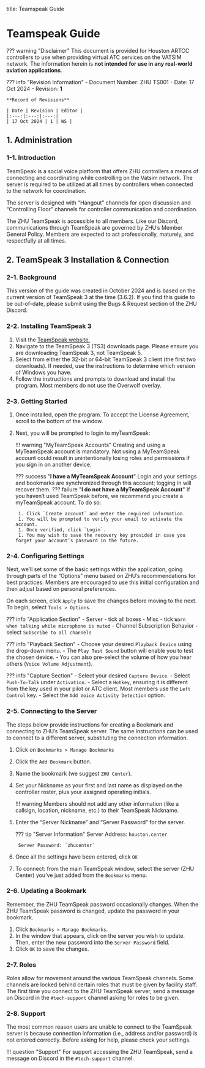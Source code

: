 title: Teamspeak Guide
# Teamspeak Guide

??? warning "Disclaimer"
    This document is provided for Houston ARTCC controllers to use when providing virtual ATC services on the VATSIM network. The information herein is **not intended for use in any real-world aviation applications**.

??? info "Revision Information"
    - Document Number: ZHU TS001
    - Date: 17 Oct 2024
    - Revision: **1**

    **Record of Revisions**

    | Date | Revision | Editor |
    |:---:|:---:|:---:|
    | 17 Oct 2024 | 1 | WS |

## 1. Administration
### 1-1. Introduction
TeamSpeak is a social voice platform that offers ZHU controllers a means of connecting and coordinating while controlling on the Vatsim network. The server is required to be utilized at all times by controllers when connected to the network for coordination.

The server is designed with “Hangout” channels for open discussion and “Controlling Floor” channels for controller communication and coordination.

The ZHU TeamSpeak is accessible to all members. Like our Discord, communications through TeamSpeak are governed by ZHU’s Member General Policy. Members are expected to act professionally, maturely, and respectfully at all times.

## 2. TeamSpeak 3 Installation & Connection
### 2-1. Background
This version of the guide was created in October 2024 and is based on the current version of TeamSpeak 3 at the time (3.6.2). If you find this guide to be out-of-date, please submit using the Bugs & Request section of the ZHU Discord.
### 2-2. Installing TeamSpeak 3
1. Visit the [TeamSpeak website.](https://teamspeak.com/en/downloads/#ts3client)
2. Navigate to the TeamSpeak 3 (TS3) downloads page. Please ensure you are downloading TeamSpeak 3, not TeamSpeak 5.
3. Select from either the 32-bit or 64-bit TeamSpeak 3 client (the first two downloads). If needed, use the instructions to determine which version of Windows you have.
4. Follow the instructions and prompts to download and install the program. Most members do not use the Overwolf overlay.

### 2-3. Getting Started

1. Once installed, open the program. To accept the License Agreement, scroll to the bottom of the window.
1. Next, you will be prompted to login to myTeamSpeak:

    !!! warning "MyTeamSpeak Accounts"
        Creating and using a MyTeamSpeak account is mandatory. Not using a MyTeamSpeak account could result in unintentionally losing roles and permissions if you sign in on another device.

    ??? success "**I have a MyTeamSpeak Account**"
        Login and your settings and bookmarks are synchronized through this account; logging in will recover them.
    ??? failure "**I do not have a MyTeamSpeak Account**"
        If you haven’t used TeamSpeak before, we recommend you create a myTeamSpeak account. To do so:

        1. Click `Create account` and enter the required information.
        1. You will be prompted to verify your email to activate the account.
        1. Once verified, click `Login`.
        1. You may wish to save the recovery key provided in case you forget your account’s password in the future.

### 2-4. Configuring Settings
Next, we’ll set some of the basic settings within the application, going through parts of the “Options” menu based on ZHU’s recommendations for best practices. Members are encouraged to use this initial configuration and then adjust based on personal preferences.

On each screen, click `Apply` to save the changes before moving to the next. To begin, select `Tools > Options`.

??? info "Application Section"
    - Server - tick all boxes
    - Misc - tick `Warn when talking while microphone is muted`
    - Channel Subscription Behavior - select `Subscribe to all channels`

??? info "Playback Section"
    - Choose your desired `Playback Device` using the drop-down menu.
    - The `Play Test Sound` button will enable you to test the chosen device.
    - You can also pre-select the volume of how you hear others (`Voice Volume Adjustment`).

??? info "Capture Section"
    - Select your desired `Capture Device`.
    - Select `Push-To-Talk` under `Activation`.
    - Select a `Hotkey`, ensuring it is different from the key used in your pilot or ATC client. Most members use the `Left Control` key.
    - Select the `Add Voice Activity Detection` option.

### 2-5. Connecting to the Server
The steps below provide instructions for creating a Bookmark and connecting to ZHU’s TeamSpeak server. The same instructions can be used to connect to a different server, substituting the connection information.

1. Click on `Bookmarks > Manage Bookmarks`
1. Click the `Add Bookmark` button.
1. Name the bookmark (we suggest `ZHU Center`).
1. Set your Nickname as your first and last name as displayed on the controller roster, plus your assigned operating initials.

    !!! warning
        Members should not add any other information (like a callsign, location, nickname, etc.) to their TeamSpeak Nickname.

1. Enter the “Server Nickname” and “Server Password” for the server.

    ??? tip "Server Information"
        Server Address: `houston.center`
        
        Server Password: `zhucenter`

1. Once all the settings have been entered, click `OK`
1. To connect: from the main TeamSpeak window, select the server (ZHU Center) you’ve just added from the `Bookmarks` menu.

### 2-6. Updating a Bookmark
Remember, the ZHU TeamSpeak password occasionally changes. When the ZHU TeamSpeak password is changed, update the password in your bookmark.

1. Click `Bookmarks > Manage Bookmarks`.
1. In the window that appears, click on the server you wish to update. Then, enter the new password into the `Server Password` field.
1. Click `OK` to save the changes.

### 2-7. Roles
Roles allow for movement around the various TeamSpeak channels. Some channels are locked behind certain roles that must be given by facility staff. The first time you connect to the ZHU TeamSpeak server, send a message on Discord in the `#tech-support` channel asking for roles to be given.

### 2-8. Support
The most common reason users are unable to connect to the
TeamSpeak server is because connection information (i.e., address and/or password) is not entered correctly.
Before asking for help, please check your settings.

!!! question "Support"
    For support accessing the ZHU TeamSpeak, send a message on Discord in the `#tech-support` channel.